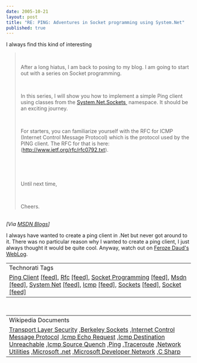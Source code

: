 ```yaml
---
date: 2005-10-21
layout: post
title: "RE: PING: Adventures in Socket programming using System.Net"
published: true
---
```

I always find this kind of interesting<br /><blockquote>
<p><br /></p>
<p>After a long hiatus, I am back to posing to my blog. I am going to start out with a series on Socket programming.</p>
<br /><p>In this series, I will show you how to implement a simple Ping client using classes from the <a href="http://msdn.microsoft.com/library/default.asp?url=/library/en-us/cpref/html/frlrfsystemnetsockets.asp">System.Net.Sockets </a> namespace. It should be an exciting journey.</p>
<br /><p>For starters, you can familiarize yourself with the RFC for ICMP (Internet Control Message Protocol) which is the protocol used by the PING client. The RFC for that is here: (<a href="http://www.ietf.org/rfc/rfc0792.txt">http://www.ietf.org/rfc/rfc0792.txt</a>).</p>
<br /><p></p>
<br /><p>Until next time,</p>
<br /><p>Cheers.</p>
</blockquote><br /><i>[Via <a href="http://blogs.msdn.com/feroze_daud/archive/2005/10/20/483088.aspx">MSDN Blogs</a>]</i><p />I always have wanted to create a ping client in .Net but never got around to it.  There was no particular reason why I wanted to create a ping client, I just always thought it would be quite cool.  Anyway, watch out on <a href="http://blogs.msdn.com/feroze_daud/default.aspx">Feroze Daud's WebLog</a>.<p /><table class="TechnoratiHead TagHeader">
<tr><td>Technorati Tags</td></tr>
<tr class="Technorati"><td>
<a href="http://www.technorati.com/tag/Ping%20Client" class="Tag" rel="tag">Ping Client</a> <a href="http://feeds.technorati.com/feed/posts/tag/Ping%20Client" class="Tag">[feed]</a>, <a href="http://www.technorati.com/tag/Rfc" class="Tag" rel="tag">Rfc</a> <a href="http://feeds.technorati.com/feed/posts/tag/Rfc" class="Tag">[feed]</a>, <a href="http://www.technorati.com/tag/Socket%20Programming" class="Tag" rel="tag">Socket Programming</a> <a href="http://feeds.technorati.com/feed/posts/tag/Socket%20Programming" class="Tag">[feed]</a>, <a href="http://www.technorati.com/tag/Msdn" class="Tag" rel="tag">Msdn</a> <a href="http://feeds.technorati.com/feed/posts/tag/Msdn" class="Tag">[feed]</a>, <a href="http://www.technorati.com/tag/System%20Net" class="Tag" rel="tag">System Net</a> <a href="http://feeds.technorati.com/feed/posts/tag/System%20Net" class="Tag">[feed]</a>, <a href="http://www.technorati.com/tag/Icmp" class="Tag" rel="tag">Icmp</a> <a href="http://feeds.technorati.com/feed/posts/tag/Icmp" class="Tag">[feed]</a>, <a href="http://www.technorati.com/tag/Sockets" class="Tag" rel="tag">Sockets</a> <a href="http://feeds.technorati.com/feed/posts/tag/Sockets" class="Tag">[feed]</a>, <a href="http://www.technorati.com/tag/Socket" class="Tag" rel="tag">Socket</a> <a href="http://feeds.technorati.com/feed/posts/tag/Socket" class="Tag">[feed]</a>
</td></tr>
</table><br /><table class="TechnoratiHead TagHeader">
<tr><td>Wikipedia Documents</td></tr>
<tr class="Technorati"><td>
<a href="http://en.wikipedia.org/wiki/Secure_Sockets_Layer">Transport Layer Security</a> ,<a href="http://en.wikipedia.org/wiki/Berkeley_sockets">Berkeley Sockets</a> ,<a href="http://en.wikipedia.org/wiki/ICMP">Internet Control Message Protocol</a> ,<a href="http://en.wikipedia.org/wiki/ICMP_Echo_Request">Icmp Echo Request</a> ,<a href="http://en.wikipedia.org/wiki/ICMP_Destination_Unreachable">Icmp Destination Unreachable</a> ,<a href="http://en.wikipedia.org/wiki/ICMP_Source_Quench">Icmp Source Quench</a> ,<a href="http://en.wikipedia.org/wiki/Ping">Ping</a> ,<a href="http://en.wikipedia.org/wiki/Traceroute">Traceroute</a> ,<a href="http://en.wikipedia.org/wiki/Network_utilities">Network Utilities</a> ,<a href="http://en.wikipedia.org/wiki/Microsoft_.NET">Microsoft .net</a> ,<a href="http://en.wikipedia.org/wiki/MSDN">Microsoft Developer Network</a> ,<a href="http://en.wikipedia.org/wiki/C_Sharp">C Sharp</a>
</td></tr>
</table><div class="blogger-post-footer"><img class="posterous_download_image" src="https://blogger.googleusercontent.com/tracker/8109338-112988753765507044?l=www.kinlan.co.uk%2Findex.html" height="1" alt="" width="1" /></div>


